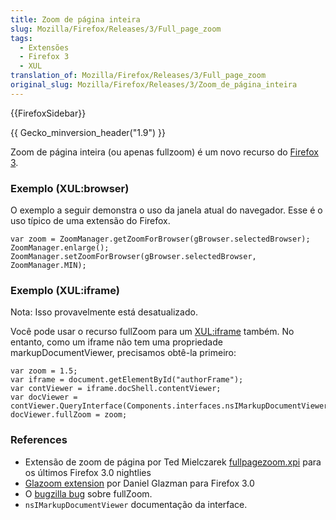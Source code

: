 ```yaml
---
title: Zoom de página inteira
slug: Mozilla/Firefox/Releases/3/Full_page_zoom
tags:
  - Extensões
  - Firefox 3
  - XUL
translation_of: Mozilla/Firefox/Releases/3/Full_page_zoom
original_slug: Mozilla/Firefox/Releases/3/Zoom_de_página_inteira
---
```

{{FirefoxSidebar}}

{{ Gecko_minversion_header("1.9") }}

Zoom de página inteira (ou apenas fullzoom) é um novo recurso do [Firefox 3](/en/Firefox_3_for_developers).

### Exemplo (XUL:browser)

O exemplo a seguir demonstra o uso da janela atual do navegador. Esse é o uso típico de uma extensão do Firefox.

```
var zoom = ZoomManager.getZoomForBrowser(gBrowser.selectedBrowser);
ZoomManager.enlarge();
ZoomManager.setZoomForBrowser(gBrowser.selectedBrowser, ZoomManager.MIN);
```

### Exemplo (XUL:iframe)

Nota: Isso provavelmente está desatualizado.

Você pode usar o recurso fullZoom para um [XUL:iframe](/en/XUL/iframe) também. No entanto, como um iframe não tem uma propriedade markupDocumentViewer, precisamos obtê-la primeiro:

```
var zoom = 1.5;
var iframe = document.getElementById("authorFrame");
var contViewer = iframe.docShell.contentViewer;
var docViewer = contViewer.QueryInterface(Components.interfaces.nsIMarkupDocumentViewer);
docViewer.fullZoom = zoom;
```

### References

- Extensão de zoom de página por Ted Mielczarek [fullpagezoom.xpi](http://ted.mielczarek.org/code/mozilla/fullpagezoom.xpi) para os últimos Firefox 3.0 nightlies
- [Glazoom extension](https://addons.mozilla.org/pt-BR/firefox/addon/6489) por Daniel Glazman para Firefox 3.0
- O [bugzilla bug](https://bugzilla.mozilla.org/show_bug.cgi?id=4821) sobre fullZoom.
- `nsIMarkupDocumentViewer` documentação da interface.
